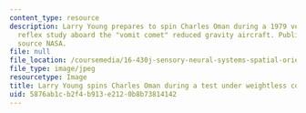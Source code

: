 ```yaml
---
content_type: resource
description: Larry Young prepares to spin Charles Oman during a 1979 vestibulo-ocular
  reflex study aboard the "vomit comet" reduced gravity aircraft. Public domain image,
  source NASA.
file: null
file_location: /coursemedia/16-430j-sensory-neural-systems-spatial-orientation-from-end-organs-to-behavior-and-adaptation-spring-2012/5876ab1cb2f4b913e2120b8b73814142_16-430js12-th.jpg
file_type: image/jpeg
resourcetype: Image
title: Larry Young spins Charles Oman during a test under weightless conditions
uid: 5876ab1c-b2f4-b913-e212-0b8b73814142
---
```

